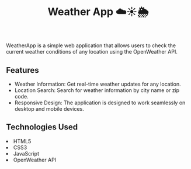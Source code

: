 <header>
  <h1>Weather App ☁️☀️🌦️</h1>
</header>

WeatherApp is a simple web application that allows users to check the current weather conditions of any location using the OpenWeather API.

<h2>Features</h2>
<ul>
  <li>Weather Information: Get real-time weather updates for any location.</li>
  <li>Location Search: Search for weather information by city name or zip code.</li>
  <li>Responsive Design: The application is designed to work seamlessly on desktop and mobile devices.</li>
</ul>

<h2>Technologies Used</h2>
  <li>HTML5</li>
  <li>CSS3</li>
  <li>JavaScript</li>
  <li>OpenWeather API</li>

